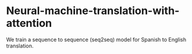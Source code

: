 # Neural-machine-translation-with-attention
We train a sequence to sequence (seq2seq) model for Spanish to English translation. 
